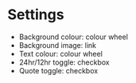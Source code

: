 # Settings
- Background colour: colour wheel
- Background image: link
- Text colour: colour wheel
- 24hr/12hr toggle: checkbox
- Quote toggle: checkbox